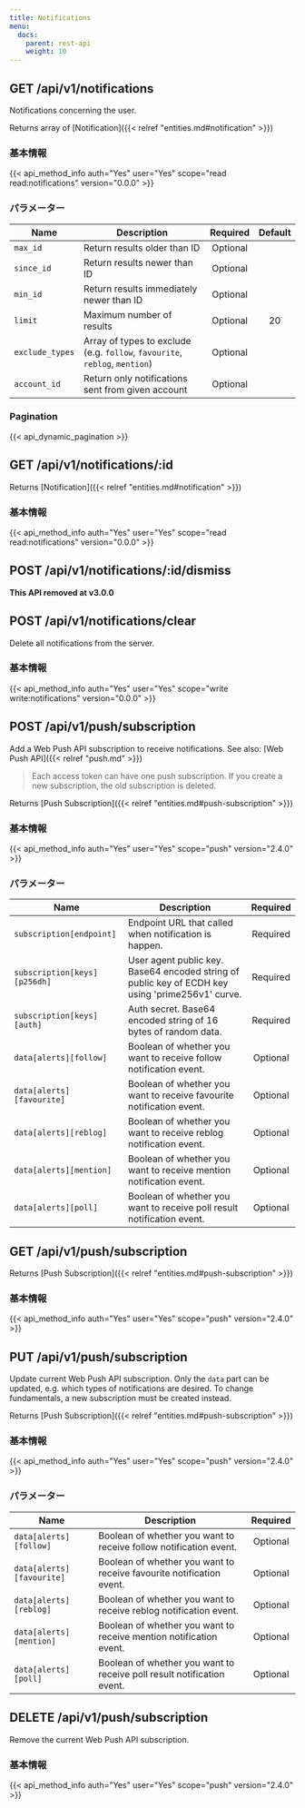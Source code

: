 ```yaml
---
title: Notifications
menu:
  docs:
    parent: rest-api
    weight: 10
---
```


## GET /api/v1/notifications

Notifications concerning the user.

Returns array of [Notification]({{< relref "entities.md#notification" >}})

### 基本情報

{{< api_method_info auth="Yes" user="Yes" scope="read read:notifications" version="0.0.0" >}}

### パラメーター

|Name|Description|Required|Default|
|----|-----------|:------:|:-----:|
| `max_id` | Return results older than ID | Optional ||
| `since_id` | Return results newer than ID | Optional ||
| `min_id` | Return results immediately newer than ID | Optional ||
| `limit` | Maximum number of results | Optional | 20 |
| `exclude_types` | Array of types to exclude (e.g. `follow`, `favourite`, `reblog`, `mention`) | Optional ||
| `account_id` | Return only notifications sent from given account | Optional ||

### Pagination

{{< api_dynamic_pagination >}}

## GET /api/v1/notifications/:id

Returns [Notification]({{< relref "entities.md#notification" >}})

### 基本情報

{{< api_method_info auth="Yes" user="Yes" scope="read read:notifications" version="0.0.0" >}}

## POST /api/v1/notifications/:id/dismiss

**This API removed at v3.0.0**

## POST /api/v1/notifications/clear

Delete all notifications from the server.

### 基本情報

{{< api_method_info auth="Yes" user="Yes" scope="write write:notifications" version="0.0.0" >}}

## POST /api/v1/push/subscription

Add a Web Push API subscription to receive notifications. See also: [Web Push API]({{< relref "push.md" >}})

> Each access token can have one push subscription. If you create a new subscription, the old subscription is deleted.

Returns [Push Subscription]({{< relref "entities.md#push-subscription" >}})

### 基本情報

{{< api_method_info auth="Yes" user="Yes" scope="push" version="2.4.0" >}}

### パラメーター

|Name|Description|Required|
|----|-----------|:------:|
| `subscription[endpoint]` | Endpoint URL that called when notification is happen. | Required |
| `subscription[keys][p256dh]` | User agent public key. Base64 encoded string of public key of ECDH key using 'prime256v1' curve. | Required |
| `subscription[keys][auth]` | Auth secret. Base64 encoded string of 16 bytes of random data. | Required |
| `data[alerts][follow]` | Boolean of whether you want to receive follow notification event. | Optional |
| `data[alerts][favourite]` | Boolean of whether you want to receive favourite notification event. | Optional |
| `data[alerts][reblog]` | Boolean of whether you want to receive reblog notification event. | Optional |
| `data[alerts][mention]` | Boolean of whether you want to receive mention notification event. | Optional |
| `data[alerts][poll]` | Boolean of whether you want to receive poll result notification event. | Optional |

## GET /api/v1/push/subscription

Returns [Push Subscription]({{< relref "entities.md#push-subscription" >}})

### 基本情報

{{< api_method_info auth="Yes" user="Yes" scope="push" version="2.4.0" >}}

## PUT /api/v1/push/subscription

Update current Web Push API subscription. Only the `data` part can be updated, e.g. which types of notifications are desired. To change fundamentals, a new subscription must be created instead.

Returns [Push Subscription]({{< relref "entities.md#push-subscription" >}})

### 基本情報

{{< api_method_info auth="Yes" user="Yes" scope="push" version="2.4.0" >}}

### パラメーター

|Name|Description|Required|
|----|-----------|:------:|
| `data[alerts][follow]` | Boolean of whether you want to receive follow notification event. | Optional |
| `data[alerts][favourite]` | Boolean of whether you want to receive favourite notification event. | Optional |
| `data[alerts][reblog]` | Boolean of whether you want to receive reblog notification event. | Optional |
| `data[alerts][mention]` | Boolean of whether you want to receive mention notification event. | Optional |
| `data[alerts][poll]` | Boolean of whether you want to receive poll result notification event. | Optional |

## DELETE /api/v1/push/subscription

Remove the current Web Push API subscription.

### 基本情報

{{< api_method_info auth="Yes" user="Yes" scope="push" version="2.4.0" >}}
